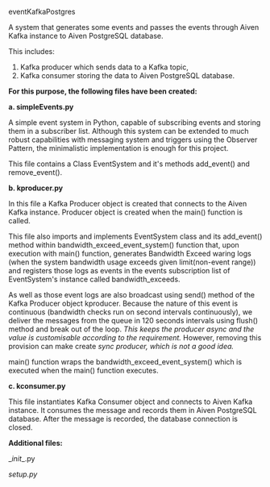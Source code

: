 eventKafkaPostgres

A system that generates some events and passes the events through Aiven Kafka instance to Aiven PostgreSQL database. 

This includes:
1. Kafka producer which sends data to a Kafka topic,
2. Kafka consumer storing the data to Aiven PostgreSQL database.

**For this purpose, the following files have been created:**

**a. simpleEvents.py**

A simple event system in Python, capable of subscribing events and storing them in a subscriber list.
Although this system can be extended to much robust capabilities with messaging system and triggers using 
the Observer Pattern, the minimalistic implementation is enough for this project.

This file contains a Class EventSystem and it's methods add_event() and remove_event().


**b. kproducer.py**

In this file a Kafka Producer object is created that connects to the Aiven Kafka instance.
Producer object is created when the main() function is called.
 
This file also imports and implements EventSystem class and its add_event() method within 
bandwidth_exceed_event_system() function that, upon execution with main() function, generates 
Bandwidth Exceed waring logs (when the system bandwidth usage exceeds given limit(non-event range))
and registers those logs as events in the events subscription list of EventSystem's instance called 
bandwidth_exceeds. 

As well as those event logs are also broadcast using send() method of the Kafka Producer object kproducer.
Because the nature of this event is continuous (bandwidth checks run on second intervals continuously),
we deliver the messages from the queue in 120 seconds intervals using flush() method and break out of the loop. 
_This keeps the producer async and the value is customisable according to the requirement._
However, removing this provision can make create _sync producer, which is not a good idea._
 
main() function wraps the bandwidth_exceed_event_system() which is executed when the main() function executes.

**c. kconsumer.py**

This file instantiates Kafka Consumer object and connects to Aiven Kafka instance.
It consumes the message and records them in Aiven PostgreSQL database.
After the message is recorded, the database connection is closed.




**Additional files:**

\__init__.py

*setup.py*


